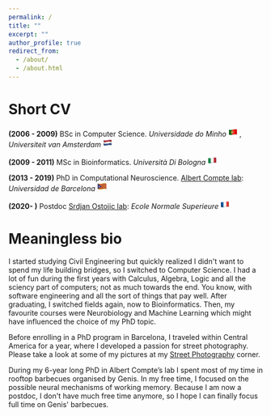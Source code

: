 ```yaml
---
permalink: /
title: ""
excerpt: ""
author_profile: true
redirect_from: 
  - /about/
  - /about.html
---
```

Short CV
======
**(2006 - 2009)** BSc in Computer Science. *Universidade do Minho* <img src="../images/pt.png" width="18" height="18" /> , *Universiteit van Amsterdam* <img src="../images/nl.png" width="18" height="18" /> 

**(2009 - 2011)** MSc in Bioinformatics. *Università Di Bologna* <img src="../images/it.png" width="18" height="18" /> 

**(2013 - 2019)** PhD in Computational Neuroscience. [Albert Compte lab](https://braincircuitsbehavior.org/people): *Universidad de Barcelona* <img src="../images/ca.png" width="18" height="18" /> 

**(2020-      )** Postdoc [Srdjan Ostojic lab](https://lnc2.dec.ens.fr/en/member/655/srdjan-ostojic): *Ecole Normale Superieure* <img src="../images/fr.png" width="18" height="18" /> 

Meaningless bio
======

I started studying Civil Engineering but quickly realized I didn't want to spend my life building bridges, so I switched to Computer Science. I had a lot of fun during the first years with Calculus, Algebra, Logic and all the sciency part of computers; not as much towards the end. You know, with software engineering and all the sort of things that pay well. After graduating, I switched fields again, now to Bioinformatics. Then, my favourite courses were Neurobiology and Machine Learning which might have influenced the choice of my PhD topic.

Before enrolling in a PhD program in Barcelona, I traveled within Central America for a year, where I developed a passion for street photography. Please take a look at some of my pictures at my [Street Photography](https://fuji360.tumblr.com/archive) corner. 

During my 6-year long PhD in Albert Compte’s lab I spent most of my time in rooftop barbecues organised by Genis. In my free time, I focused on the possible neural mechanisms of working memory. Because I am now a postdoc, I don't have much free time anymore, so I hope I can finally focus full time on Genis' barbecues.

